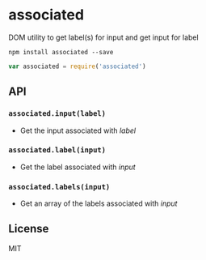 # associated
DOM utility to get label(s) for input and get input for label

```
npm install associated --save
```

```js
var associated = require('associated')
```

## API

### `associated.input(label)`
- Get the input associated with <var>label</var>

### `associated.label(input)`
- Get the label associated with <var>input</var>

### `associated.labels(input)`
- Get an array of the labels associated with <var>input</var>

## License
MIT

